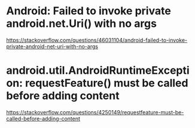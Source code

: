 # Android: Failed to invoke private android.net.Uri() with no args
https://stackoverflow.com/questions/46031104/android-failed-to-invoke-private-android-net-uri-with-no-args

# android.util.AndroidRuntimeException: requestFeature() must be called before adding content
https://stackoverflow.com/questions/4250149/requestfeature-must-be-called-before-adding-content

